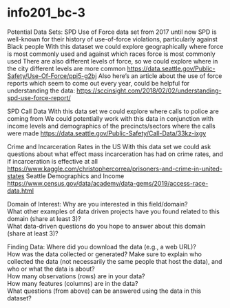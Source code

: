 # info201_bc-3

Potential Data Sets: 
SPD Use of Force data set from 2017 until now
SPD is well-known for their history of use-of-force violations, particularly against Black people 
With this dataset we could explore geographically where force is most commonly used and against which races force is most commonly used 
There are also different levels of force, so we could explore where in the city different levels are more common 
https://data.seattle.gov/Public-Safety/Use-Of-Force/ppi5-g2bj
Also here’s an article about the use of force reports which seem to come out every year, could be helpful for understanding the data: https://sccinsight.com/2018/02/02/understanding-spd-use-force-report/

SPD Call Data
With this data set we could explore where calls to police are coming from 
We could potentially work with this data in conjunction with income levels and demographics of the precincts/sectors where the calls were made 
https://data.seattle.gov/Public-Safety/Call-Data/33kz-ixgy

Crime and Incarceration Rates in the US 
With this data set we could ask questions about what effect mass incarceration has had on crime rates, and if incarceration is effective at all 
https://www.kaggle.com/christophercorrea/prisoners-and-crime-in-united-states
Seattle Demographics and Income 
https://www.census.gov/data/academy/data-gems/2019/access-race-data.html



Domain of Interest: 
Why are you interested in this field/domain? <br>
What other examples of data driven projects have you found related to this domain (share at least 3)? <br>
What data-driven questions do you hope to answer about this domain (share at least 3)? <br>

Finding Data: 
Where did you download the data (e.g., a web URL)? <br>
How was the data collected or generated? Make sure to explain who collected the data (not necessarily the same people that host the data), and who or what the data is about? <br>
How many observations (rows) are in your data? <br>
How many features (columns) are in the data? <br>
What questions (from above) can be answered using the data in this dataset? <br>
